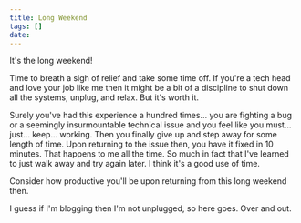 ```yaml
---
title: Long Weekend
tags: []
date: 
---
```


It's the long weekend!

Time to breath a sigh of relief and take some time off. If you're a tech head and love your job like me then it might be a bit of a discipline to shut down all the systems, unplug, and relax. But it's worth it.

Surely you've had this experience a hundred times... you are fighting a bug or a seemingly insurmountable technical issue and you feel like you must... just... keep... working. Then you finally give up and step away for some length of time. Upon returning to the issue then, you have it fixed in 10 minutes. That happens to me all the time. So much in fact that I've learned to just walk away and try again later. I think it's a good use of time.

Consider how productive you'll be upon returning from this long weekend then.

I guess if I'm blogging then I'm not unplugged, so here goes. Over and out.